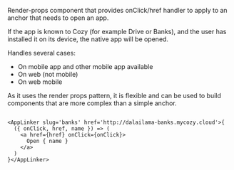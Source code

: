Render-props component that provides onClick/href handler to
apply to an anchor that needs to open an app.

If the app is known to Cozy (for example Drive or Banks), and
the user has installed it on its device, the native app will
be opened.

Handles several cases:

- On mobile app and other mobile app available
- On web (not mobile)
- On web mobile

As it uses the render props pattern, it is flexible and can be used to build components that are more complex than a simple
anchor.

```

<AppLinker slug='banks' href='http://dalailama-banks.mycozy.cloud'>{
  ({ onClick, href, name }) => (
    <a href={href} onClick={onClick}>
      Open { name }
    </a>
  )
}</AppLinker>
```
